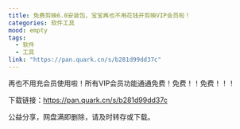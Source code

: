 ```yaml
---
title: 免费剪映6.0安装包，宝宝再也不用花钱开剪映VIP会员啦！
categories: 软件工具
mood: empty
tags:
  - 软件
  - 工具
link: "https://pan.quark.cn/s/b281d99dd37c"
---
```





再也不用充会员使用啦！所有VIP会员功能通通免费！免费！！免费！！！




下载链接：https://pan.quark.cn/s/b281d99dd37c




公益分享，网盘满即删除，请及时转存或下载。


